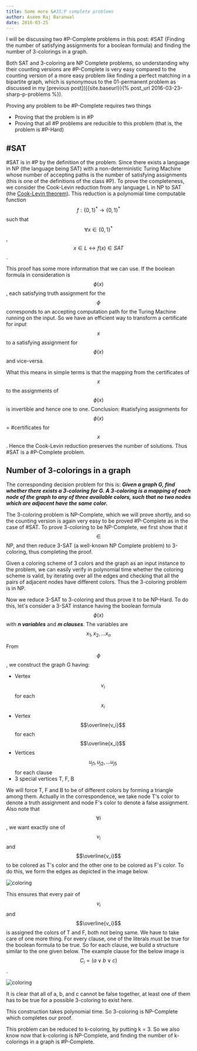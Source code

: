 ```yaml
---
title: Some more &#35;P complete problems
author: Aseem Raj Baranwal
date: 2016-03-25
---
```


I will be discussing two #P-Complete problems in this post: #SAT (Finding the number of satisfying assignments for a boolean formula) and finding the number of 3-colorings in a graph.

Both SAT and 3-coloring are NP Complete problems, so understanding why their counting versions are #P-Complete is very easy compared to the counting version of a more easy problem like finding a perfect matching in a bipartite graph, which is synonymous to the 01-permanent problem as discussed in my [previous post]({{site.baseurl}}{% post_url 2016-03-23-sharp-p-problems %}).

Proving any problem to be #P-Complete requires two things

- Proving that the problem is in #P
- Proving that all #P problems are reducible to this problem
  (that is, the problem is #P-Hard)

## &#35;SAT
#SAT is in #P by the definition of the problem. Since there exists a language in NP (the language being SAT) with a non-deterministic Turing Machine whose number of accepting paths is the number of satisfying assignments (this is one of the definitions of the class #P). To prove the completeness, we consider the Cook-Levin reduction from any language L in NP to SAT (the [Cook-Levin theorem](https://en.wikipedia.org/wiki/Cook%E2%80%93Levin_theorem)). This reduction is a polynomial time computable function $$f: \{0, 1\}^* \rightarrow \{0, 1\}^*$$ such that $$\forall x \in \{0, 1\}^*$$, $$x \in L \leftrightarrow f(x) \in SAT$$.

This proof has some more information that we can use. If the boolean formula in consideration is $$\phi(x)$$, each satisfying truth assignment for the $$\phi$$ corresponds to an accepting computation path for the Turing Machine running on the input. So we have an efficient way to transform a certificate for input $$x$$ to a satisfying assignment for $$\phi(x)$$ and vice-versa.

What this means in simple terms is that the mapping from the certificates of $$x$$ to the assignments of $$\phi(x)$$ is invertible and hence one to one.
Conclusion: #satisfying assignments for $$\phi(x)$$ = #certificates for $$x$$. Hence the Cook-Levin reduction preserves the number of solutions. Thus #SAT is a #P-Complete problem.

## Number of 3-colorings in a graph
The corresponding decision problem for this is:
***Given a graph G, find whether there exists a 3-coloring for G. A 3-coloring is a mapping of each node of the graph to any of three available colors, such that no two nodes which are adjacent have the same color.***

The 3-coloring problem is NP-Complete, which we will prove shortly, and so the counting version is again very easy to be proved #P-Complete as in the case of #SAT. To prove 3-coloring to be NP-Complete, we first show that it $$\in$$ NP, and then reduce 3-SAT (a well-known NP Complete problem) to 3-coloring, thus completing the proof.

Given a coloring scheme of 3 colors and the graph as an input instance to the problem, we can easily verify in polynomial time whether the coloring scheme is valid, by iterating over all the edges and checking that all the pairs of adjacent nodes have different colors. Thus the 3-coloring problem is in NP.

Now we reduce 3-SAT to 3-coloring and thus prove it to be NP-Hard. To do this, let's consider a 3-SAT instance having the boolean formula $$\phi(x)$$ with ***n variables*** and ***m clauses***. The variables are $$x_1, x_2, ... x_n$$

From $$\phi$$, we construct the graph G having:

- Vertex $$v_i$$ for each $$x_i$$
- Vertex $$\overline{v_i}$$ for each $$\overline{x_i}$$
- Vertices $$u_{j1}, u_{j2}, ... u_{j5}$$ for each clause
- 3 special vertices T, F, B

We will force T, F and B to be of different colors by forming a triangle among them. Actually in the correspondence, we take node T's color to denote a truth assignment and node F's color to denote a false assignment. Also note that $$\forall i$$, we want exactly one of $$v_i$$ and $$\overline{v_i}$$ to be colored as T's color and the other one to be colored as F's color. To do this, we form the edges as depicted in the image below.

![coloring]({{site.baseurl}}/images/sharp-p-complete-problems/assignments.png)

This ensures that every pair of $$v_i$$ and $$\overline{v_i}$$ is assigned the colors of T and F, both not being same. We have to take care of one more thing. For every clause, one of the literals must be true for the boolean formula to be true. So for each clause, we build a structure similar to the one given below. The example clause for the below image is $$C_i = (a \vee b \vee c)$$.

![coloring]({{site.baseurl}}/images/sharp-p-complete-problems/clause.png)

It is clear that all of a, b, and c cannot be false together, at least one of them has to be true for a possible 3-coloring to exist here.

This construction takes polynomial time. So 3-coloring is NP-Complete which completes our proof.

This problem can be reduced to k-coloring, by putting k = 3. So we also know now that k-coloring is NP-Complete, and finding the number of k-colorings in a graph is #P-Complete.
